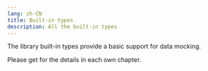 ```yaml
---
lang: zh-CN
title: Built-in types
description: All the built-in types
---
```


The library built-in types provide a basic support for data mocking.

Please get for the details in each own chapter.
